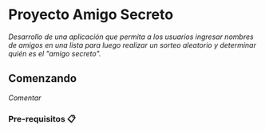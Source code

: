 # Proyecto Amigo Secreto
_Desarrollo de una aplicación que permita a los usuarios ingresar nombres de amigos en una lista para luego realizar un sorteo aleatorio y determinar quién es el "amigo secreto"._
## Comenzando
_Comentar_
### Pre-requisitos 📋